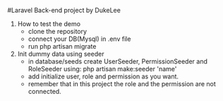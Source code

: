 #Laravel Back-end project by DukeLee

1. How to test the demo
	- clone the repository
	- connect your DB(Mysql) in .env file
	- run php artisan migrate
2. Init dummy data using seeder
	- in database/seeds create UserSeeder, PermissionSeeder and RoleSeeder using:
		php artisan make:seeder 'name'
	- add initialize user, role and permission as you want.
	- remember that in this project the role and the permission are not
	connected.
